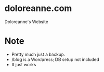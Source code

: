 # doloreanne.com
Doloreanne's Website

# Note
* Pretty much just a backup.
* /blog is a Wordpress; DB setup not included
* It just works
